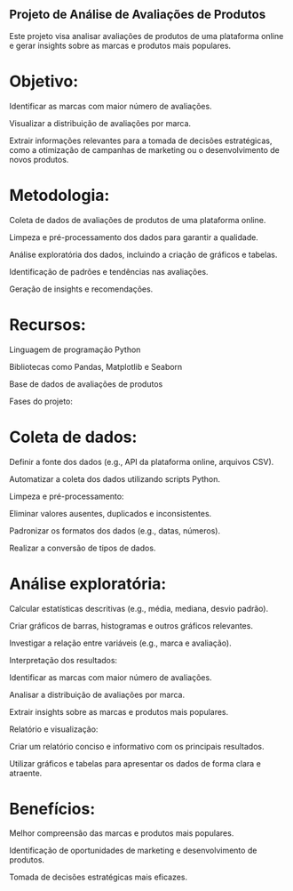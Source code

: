 ## Projeto de Análise de Avaliações de Produtos
Este projeto visa analisar avaliações de produtos de uma plataforma online e gerar insights sobre as marcas e produtos mais populares.

# Objetivo:
Identificar as marcas com maior número de avaliações.

Visualizar a distribuição de avaliações por marca.

Extrair informações relevantes para a tomada de decisões estratégicas, como a otimização de campanhas de marketing ou o desenvolvimento de novos produtos.

# Metodologia:

Coleta de dados de avaliações de produtos de uma plataforma online.

Limpeza e pré-processamento dos dados para garantir a qualidade.

Análise exploratória dos dados, incluindo a criação de gráficos e tabelas.

Identificação de padrões e tendências nas avaliações.

Geração de insights e recomendações.

# Recursos:

Linguagem de programação Python

Bibliotecas como Pandas, Matplotlib e Seaborn

Base de dados de avaliações de produtos

Fases do projeto:

# Coleta de dados:

Definir a fonte dos dados (e.g., API da plataforma online, arquivos CSV).

Automatizar a coleta dos dados utilizando scripts Python.

Limpeza e pré-processamento:

Eliminar valores ausentes, duplicados e inconsistentes.

Padronizar os formatos dos dados (e.g., datas, números).

Realizar a conversão de tipos de dados.

# Análise exploratória:

Calcular estatísticas descritivas (e.g., média, mediana, desvio padrão).

Criar gráficos de barras, histogramas e outros gráficos relevantes.

Investigar a relação entre variáveis (e.g., marca e avaliação).

Interpretação dos resultados:

Identificar as marcas com maior número de avaliações.

Analisar a distribuição de avaliações por marca.

Extrair insights sobre as marcas e produtos mais populares.

Relatório e visualização:

Criar um relatório conciso e informativo com os principais resultados.

Utilizar gráficos e tabelas para apresentar os dados de forma clara e atraente.

# Benefícios:

Melhor compreensão das marcas e produtos mais populares.

Identificação de oportunidades de marketing e desenvolvimento de produtos.

Tomada de decisões estratégicas mais eficazes.

